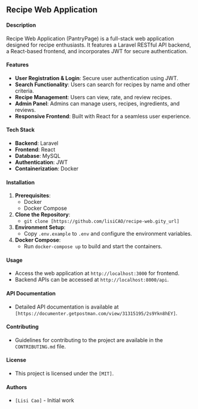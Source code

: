 ## Recipe Web Application

#### Description
Recipe Web Application (PantryPage) is a full-stack web application designed for recipe enthusiasts. It features a Laravel RESTful API backend, a React-based frontend, and incorporates JWT for secure authentication.

#### Features
- **User Registration & Login**: Secure user authentication using JWT.
- **Search Functionality**: Users can search for recipes by name and other criteria.
- **Recipe Management**: Users can view, rate, and review recipes.
- **Admin Panel**: Admins can manage users, recipes, ingredients, and reviews.
- **Responsive Frontend**: Built with React for a seamless user experience.

#### Tech Stack
- **Backend**: Laravel
- **Frontend**: React
- **Database**: MySQL
- **Authentication**: JWT
- **Containerization**: Docker

#### Installation
1. **Prerequisites**:
   - Docker
   - Docker Compose
2. **Clone the Repository**:
   - `git clone [https://github.com/lisiCAO/recipe-web.gity_url]`
3. **Environment Setup**:
   - Copy `.env.example` to `.env` and configure the environment variables.
4. **Docker Compose**:
   - Run `docker-compose up` to build and start the containers.

#### Usage
- Access the web application at `http://localhost:3000` for frontend.
- Backend APIs can be accessed at `http://localhost:8000/api`.

#### API Documentation
- Detailed API documentation is available at `[https://documenter.getpostman.com/view/31315195/2s9Ykn8hEY]`.

#### Contributing
- Guidelines for contributing to the project are available in the `CONTRIBUTING.md` file.

#### License
- This project is licensed under the `[MIT]`.

#### Authors
- `[Lisi Cao]` - Initial work
